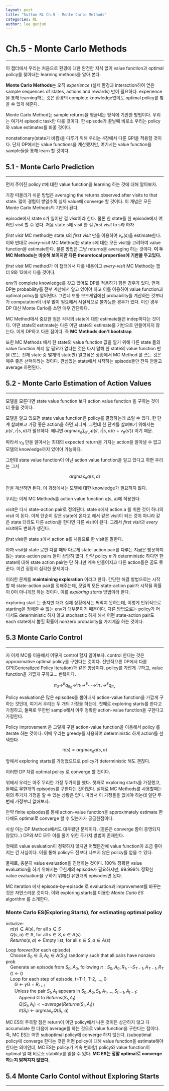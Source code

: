 ```yaml
---
layout: post
title: "Sutton RL Ch.5 - Monte Carlo Methods"
categories: RL
author: lee gunjun
---
```


# Ch.5 - Monte Carlo Methods

----

이 챕터에서 우리는 처음으로 환경에 대한 완전한 지식 없이 value function과 optimal policy를 찾아내는 learning methods를 알아 본다. 

**Monte Carlo Methods**는 오직 *experience* (실제 환경과 interaction하여 얻은 sample sequences of states, actions and rewards) 만이 필요하다. experience을 통해 learning하는 것은 환경의 complete knowledge없이도 optimal policy를 찾을 수 있게 해준다.

Monte Carlo Method는 sample returns을 평균내는 방식에 기반한 방법이다. 우리는 여기서 episodic task만 다룰 것이다. 한 episode가 끝날때 비로소 우리는 policy와 value estimates를 바꿀 것이다. 

nonstationary(state가 바뀜)을 다루기 위해 우리는 4장에서 다룬 GPI을 적용할 것이다. 단지 DP에서는 value functions을 계산했지만, 여기서는 value function을 sample들을 통해 learn 할 것이다.

## 5.1 - Monte Carlo Prediction

----

먼저 주어진 policy $\pi$에 대한 value function을 learning 하는 것에 대해 알아보자. 

가장 떠올리기 쉬운 방법은 averaging the returns observed after visits to that state. 많이 경험이 쌓일수록 실제 value에 converge 할 것이다. 이 개념은 모든 Monte Carlo Methods의 기반이 된다.

episode에서 state s가 일어난 걸 *visit*이라 한다. 물론 한 state를 한 episode에서 여러번 visit 할 수 있다. 처음 state s에 visit 한 걸 *first visit* to s라 하자

*first visit* MC method는 state s의 *first visit* 만을 이용하여 $v_\pi(s)$을 estimate한다. 이와 반대로 *every-visit* MC Method는 state s에 대한 모든 visit을 고려하여 value function을 estimate한다. 물론 방법은 그냥 returns을 averaging 하는 것이다. **이 두 MC Methods는 비슷해 보이지만 다른 theoretocal properties에 기반을 두고있다.**

*first visit* MC method가 이 챕터에서 다룰 내용이고 *every-visit* MC Method는 챕터 9와 12에서 다룰 것이다.

env의 complete knowledge를 갖고 있어도 DP를 적용하기 힘든 경우가 있다. 먼저 DP는 probability를 전부 계산해서 알고 있어야 하고 이를 이용하여 value function과 optimal policy를 얻어낸다. 그런데 보통 보드게임에선 probability를 계산하는 것부터가 computation이 너무 많이 필요해서 사실적으로 불가능한 경우가 있다. 이런 경우 DP 대신 Monte Carlo를 쓰면 매우 간단하다.

MC Method에서 중요한 점은 각각의 state에 대한 estimate들은 indep하다는 것이다. 어떤 state의 estimate는 다른 어떤 state의 estimate를 기반으로 만들어지지 않는다. 이게 DP하고 다른 점이다. 즉 **MC Methods don't bootstrap**

또한 MC Methods 에서 한 state의 value function 값을 알기 위해 다른 state 들의 value function 까지 알 필요가 없다는 것은 다시 말해 한 state의 value function 만을 (또는 전체 state 중 몇개의 state만) 알고싶은 상황에서 MC Method 를 쓰는 것은 매우 좋은 선택이라는 것이다. 관심있는 state에서 시작하는 episode들만 잔뜩 만들고 average 하면된다.

## 5.2 - Monte Carlo Estimation of Action Values

----

모델을 모른다면 state value function 보다 action value function 을 구하는 것이 더 좋을 것이다.

모델을 알고 있으면 state value function은 policy를 결정하는데 쓰일 수 있다. 한 단계 살펴보고 가장 좋은 action을 하면 되니까. 그런데 한 단계를 살펴보기 위해서는 $p(s', r \vert s, a)$가 필요하다. 왜냐면 $arg\max_a \sum_{s', r} p(s', r \vert s, a) (r + v_\pi(s'))$ 이기 때문.

따라서 $v_\pi$ 만을 알아서는 최대의 expected return을 가지는 action을 알아낼 수 없고 모델의 knowledge까지 있어야 가능하다.

그런데 state value function이 아닌 action value function을 알고 있다고 하면 우리는 그저

$$arg\max_a q(s, a)$$

만을 계산하면 된다. 이 과정에서는 모델에 대한 knowledge가 필요하지 않다.

우리는 이제 MC Methods를 action value function q(s, a)에 적용한다.

*visit*은 다시 state-action pair로 정의된다. state s에서 action a 를 취한 것이 하나의 visit 이 된다. 이제 단순히 같은 state에 온다고 해서 같은 visit이 되는 것이 아니라 같은 state 더라도 다른 action을 한다면 다른 visit이 된다. 그래서 *first visit*과 *every visit*에도 변화가 생긴다.

*first visit*은 state s에서 action a를 처음으로 한 visit을 말한다.

아까 visit을 state 로만 다룰 때와 다르게 state-action pair를 다루는 지금은 방문하지 않는 state-action pairs 들이 상당히 많다. 만약 policy $\pi$ 가 deterministic 하다면 한 state에 대해 state action pair는 단 하나만 계속 만들어지고 다른 action들은 꿈도 못꾼다. 이건 굉장히 심각한 문제이다.

이러한 문제를 **maintaining exploration** 이라고 한다. 간단한 해결 방법으로는 시작할 때 state-action pair를 정해주는데, 모델의 모든 state-action pair가 시작될 확률이 0이 아니게끔 하는 것이다. 이를 *exploring starts* 방법이라 한다.

exploring start 는 좋지만 대개 실제 상황에서는 써먹지 못하는데, 이렇게 인위적으로 starting을 정해줄 수 없는 env가 대부분이기 때문이다. 다른 방법으로는 policy가 어디서도 deterministic 하지 않고 stochastic 하게 해서 어떤 state-action pair도 each state에서 뽑힐 확률이 nonzero probabilty을 가지게끔 하는 것이다.

## 5.3 Monte Carlo Control

----

자 이제 MC를 이용해서 어떻게 control 할지 알아보자. control 한다는 것은 approximative optimal policy를 구한다는 것이다. 전반적으론 DP에서 다룬 GPI(Generalized Policy Iteration)과 같은 양상이다. policy를 가깝게 구하고, value function을 가깝게 구하고... 반복이다.

$$\pi_0 \rightarrow^{E} q_{\pi_0} \rightarrow^{I} \pi_1 \rightarrow^{E} \cdots \rightarrow^{I} \pi_\star \rightarrow^{E} q_{\pi_\star}$$

Policy evaluation은 많은 episodes를 뽑아내서 action-value function을 가깝게 구하는 것인데, 여기서 우리는 두 개의 가정을 하는데, 첫째로 exploring starts를 한다고 가정하고, 둘째로 무한번 sample해서 아주 정확한 action-value function을 구한다고 가정한다.

Policy improvement 은 그렇게 구한 action-value function을 이용해서 policy 를 iterate 하는 것이다. 이때 우리는 greedy를 사용하여 deterministic 하게 action를 선택한다.

$$\pi(s) = arg\max_a q(s, a)$$

앞에서 exploring starts를 가정했으므로 policy가 deterministic 해도 괜찮다.

이러면 DP 처럼 optimal policy 로 converge 할 것이다.

위에서 우리는 아주 무리한 가정 두가지를 했다. 첫째로 exploring starts를 가정했고, 둘째로 무한개의 episodes를 구한다는 것이었다. 실제로 MC Methods를 사용할때는 위의 두가지 가정을 할 수 있는 상황은 없다. 따라서 이 가정들을 없애야 하는데 일단 두번째 가정부터 없애보자.

만약 finite episodes를 통해 action-value function을 approximately estimate 한다해도 optimal로 converge 할 수 있는가가 궁금한점이다.

사실 이는 DP Methods에서도 대두됐던 문제이다. (결론은 converge 함이 증명되지 않았다..) DP와 MC 모두 이를 풀기 위한 두가지 방법이 존재한다. 

첫째로 value evaluation이 정확하지 않지만 어쨌든간에 value function이 조금 좋아지는 건 사실이다. 이를 통해 policy도 전보다 나쁘지 않은 policy를 얻을 수 있다.

둘째로, 충분히 value evaluation을 진행하는 것이다. 100% 정확한 value evaluation을 하기 위해서는 무한개의 episode가 필요하지만, 99.999% 정확한 value evaluation을 구하기 위해선 유한개의 episodes면 된다.

MC iteration 에서 episode-by-episode 로 evaluation과 improvement를 바꾸는 것은 자연스러운 것이다. 이와 exploring starts를 이용한 *Monte Carlo ES* algorithm 를 소개한다.


### Monte Carlo ES(Exploring Starts), for estimating optimal policy

initialize:<br>
&emsp;$\pi(s) \in A(s)$, for all $s \in S$<br>
&emsp;$Q(s, a) \in \mathbb{R}$, for all $s \in S, a \in A(s)$<br>
&emsp;$Returns(s, a)$ <- Empty list, for all $s \in S, a \in A(s)$<br>

Loop forever(for each episode)<br>
&emsp;Choose $S_0 \in S, A_0 \in A(S_0)$ randomly such that all pairs have nonzero prob<br>
&emsp;Generate an episode from $S_0, A_0$, following $\pi: S_0, A_0, R_1, \cdots S_{T-1}, A_{T-1}, R_{T}$<br>
&emsp;G <- 0<br>
&emsp;Loop for each step of episode, t=T-1, T-2, ..., 0:<br>
&emsp;&emsp;G <- $\gamma$G + $R_{t+!}$<br>
&emsp;&emsp;Unless the pair $S_t, A_t$ appears in $S_0, A_0, S_1, A_1, ..., S_{t-1}, A_{t-1}$:<br> 
&emsp;&emsp;&emsp;Append G to $Returns(S_t, A_t)$<br>
&emsp;&emsp;&emsp;$Q(S_t, A_t) <- average(Returns(S_t, A_t))$<br>
&emsp;&emsp;&emsp;$\pi(S_t)$ <- $arg\max_a Q(S_t, a)$<br>

MC ES의 주목할 점은 return이 어떤 policy에서 나온 것이든 상관하지 않고 다 accumulate 한 다음에 average를 하는 것으로 value function을 구한다는 점이다. 즉, MC ES는 어떤 suboptimal policy에 converge 하지 않는다. (suboptimal policy에 converge 한다는 것은 어떤 policy에 대해 value function을 estimate해야 한다는 의미인데, MC ES는 policy가 계속 변화함) policy와 value function이 optimal 일 때 비로소 stability를 얻을 수 있다. **MC ES는 정말 optimal로 converge 하는지 밝혀지지 않았다.**


## 5.4 Monte Carlo Contol without Exploring Starts

----

